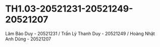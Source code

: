 # TH1.03-20521231-20521249-20521207
Lâm Bảo Duy - 20521231 / Trần Lý Thanh Duy - 20521249 / Hoàng Nhật Anh Dũng - 20521207
